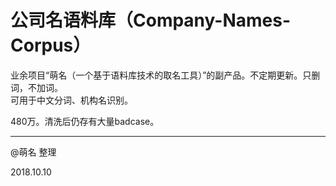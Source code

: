 # 公司名语料库（Company-Names-Corpus）
业余项目“萌名（一个基于语料库技术的取名工具）”的副产品。不定期更新。只删词，不加词。</br>
可用于中文分词、机构名识别。

480万。清洗后仍存有大量badcase。

---

@萌名 整理

2018.10.10

